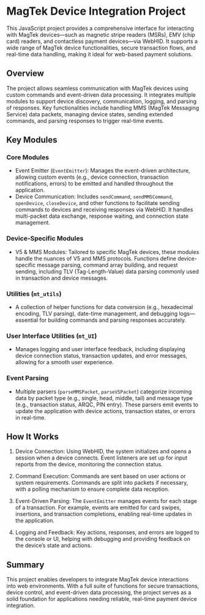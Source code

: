 # MagTek Device Integration Project

This JavaScript project provides a comprehensive interface for interacting with MagTek devices—such as magnetic stripe readers (MSRs), EMV (chip card) readers, and contactless payment devices—via WebHID. It supports a wide range of MagTek device functionalities, secure transaction flows, and real-time data handling, making it ideal for web-based payment solutions.

## Overview

The project allows seamless communication with MagTek devices using custom commands and event-driven data processing. It integrates multiple modules to support device discovery, communication, logging, and parsing of responses. Key functionalities include handling MMS (MagTek Messaging Service) data packets, managing device states, sending extended commands, and parsing responses to trigger real-time events.

## Key Modules

### Core Modules

- Event Emitter (`EventEmitter`): Manages the event-driven architecture, allowing custom events (e.g., device connection, transaction notifications, errors) to be emitted and handled throughout the application.
- Device Communication: Includes `sendCommand`, `sendMMSCommand`, `openDevice`, `closeDevice`, and other functions to facilitate sending commands to devices and receiving responses via WebHID. It handles multi-packet data exchange, response waiting, and connection state management.

### Device-Specific Modules

- V5 & MMS Modules: Tailored to specific MagTek devices, these modules handle the nuances of V5 and MMS protocols. Functions define device-specific message parsing, command array building, and request sending, including TLV (Tag-Length-Value) data parsing commonly used in transaction and device messages.

### Utilities (`mt_utils`)

- A collection of helper functions for data conversion (e.g., hexadecimal encoding, TLV parsing), date-time management, and debugging logs—essential for building commands and parsing responses accurately.

### User Interface Utilities (`mt_UI`)

- Manages logging and user interface feedback, including displaying device connection status, transaction updates, and error messages, allowing for a smooth user experience.

### Event Parsing

- Multiple parsers (`parseMMSPacket`, `parseV5Packet`) categorize incoming data by packet type (e.g., single, head, middle, tail) and message type (e.g., transaction status, ARQC, PIN entry). These parsers emit events to update the application with device actions, transaction states, or errors in real-time.

## How It Works

1. Device Connection: Using WebHID, the system initializes and opens a session when a device connects. Event listeners are set up for input reports from the device, monitoring the connection status.

2. Command Execution: Commands are sent based on user actions or system requirements. Commands are split into packets if necessary, with a polling mechanism to ensure complete data reception.

3. Event-Driven Parsing: The `EventEmitter` manages events for each stage of a transaction. For example, events are emitted for card swipes, insertions, and transaction completions, enabling real-time updates in the application.

4. Logging and Feedback: Key actions, responses, and errors are logged to the console or UI, helping with debugging and providing feedback on the device’s state and actions.

## Summary

This project enables developers to integrate MagTek device interactions into web environments. With a full suite of functions for secure transactions, device control, and event-driven data processing, the project serves as a solid foundation for applications needing reliable, real-time payment device integration.